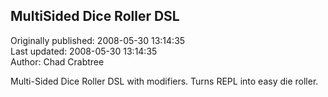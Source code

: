 ## MultiSided Dice Roller DSL  
Originally published: 2008-05-30 13:14:35  
Last updated: 2008-05-30 13:14:35  
Author: Chad Crabtree  
  
Multi-Sided Dice Roller DSL with modifiers.  Turns REPL into easy die roller.